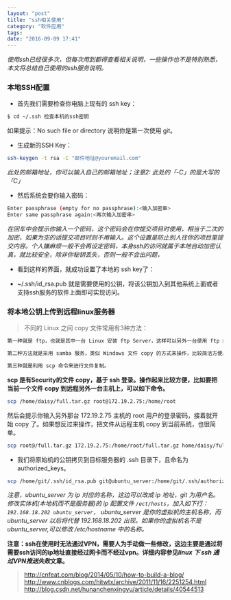 ```yaml
---
layout: "post"
title: "ssh相关使用"
category: "软件应用"
tags: 
date: "2016-09-09 17:41"
---
```


*使用ssh已经很多次，但每次用到都得查看相关说明，一些操作也不是特别熟悉，本文将总结自己使用的ssh服务说明。*

### 本地SSH配置

- 首先我们需要检查你电脑上现有的 ssh key：

```sh
$ cd ~/.ssh 检查本机的ssh密钥
```

如果提示：No such file or directory 说明你是第一次使用 git。

- 生成新的SSH Key：

```sh
ssh-keygen -t rsa -C "邮件地址@youremail.com"
```
*此处的邮箱地址，你可以输入自己的邮箱地址；注意2: 此处的「-C」的是大写的「C」*

- 然后系统会要你输入密码：

```sh
Enter passphrase (empty for no passphrase):<输入加密串>
Enter same passphrase again:<再次输入加密串>
```
*在回车中会提示你输入一个密码，这个密码会在你提交项目时使用，相当于二次的加密，如果为空的话提交项目时则不用输入。这个设置是防止别人往你的项目里提交内容。个人嫌麻烦一般不会再设定密码，本身ssh的访问就属于本地自动加密认真，就比较安全，除非你秘钥丢失，否则一般不会出问题，*

- 看到这样的界面，就成功设置了本地的 ssh key了：

- ~/.ssh/id_rsa.pub 就是需要使用的公钥，将该公钥加入到其他系统上面或者支持ssh服务的软件上面即可实现访问。


<!-- more -->


### 将本地公钥上传到远程linux服务器


> 不同的 Linux 之间 copy 文件常用有3种方法：

```sh
第一种就是 ftp，也就是其中一台 Linux 安装 ftp Server，这样可以另外一台使用 ftp 的 client 程序来进行文件的 copy。

第二种方法就是采用 samba 服务，类似 Windows 文件 copy 的方式来操作，比较简洁方便。

第三种就是利用 scp 命令来进行文件复制。
```

**scp 是有Security的文件 copy，基于 ssh 登录。操作起来比较方便，比如要把当前一个文件 copy 到远程另外一台主机上，可以如下命令。**

```sh
scp /home/daisy/full.tar.gz root@172.19.2.75:/home/root
```

然后会提示你输入另外那台 172.19.2.75 主机的 root 用户的登录密码，接着就开始 copy 了。如果想反过来操作，把文件从远程主机 copy 到当前系统，也很简单。

```sh
scp root@/full.tar.gz 172.19.2.75:/home/root/full.tar.gz home/daisy/full.tar.gz
```

- 我们将原始机的公钥拷贝到目标服务器的 .ssh 目录下，且命名为 authorized_keys。

```sh
scp /home/git/.ssh/id_rsa.pub git@ubuntu_server:/home/git/.ssh/authorized_keys
```

*注意，ubuntu_server 为 ip 对应的名称，这边可以改成 ip 地址，git 为用户名。修改实体机(本地机而不是服务器)的 ip 配置文件 `/ect/hosts`，加入如下行：`192.168.18.202 ubuntu_server`， ubuntu_server 是你的虚拟机的主机名称，而 ubuntu_server 以后将代替 192.168.18.202 出现。如果你的虚拟机名不是 ubuntu_server,可以修改 /etc/hostname 中的名称。*

**注意：ssh在使用时无法通过VPN，需要人为手动做一些修改，这边主要是通过将需要ssh访问的ip地址直接经过网卡而不经过vpn。详细内容参见*linux 下 ssh 通过VPN推送失败*文章。**

> http://cnfeat.com/blog/2014/05/10/how-to-build-a-blog/
> http://www.cnblogs.com/hitwtx/archive/2011/11/16/2251254.html
> http://blog.csdn.net/hunanchenxingyu/article/details/40544513
